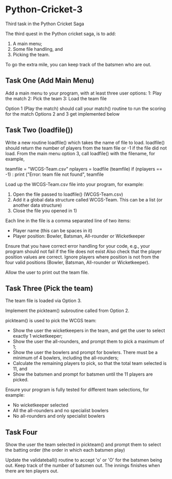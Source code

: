 # Python-Cricket-3
Third task in the Python Cricket Saga

The third quest in the Python cricket saga, is to add:
1) A main menu;
2) Some file handling, and
3) Picking the team.

To go the extra mile, you can keep track of the batsmen who are out.

Task One (Add Main Menu)
------------------------

Add a main menu to your program, with at least three user options:
1: Play the match
2: Pick the team
3: Load the team file

Option 1 (Play the match) should call your match() routine to run the scoring for the match
Options 2 and 3 get implemented below

Task Two (loadfile())
---------------------

Write a new routine loadfile() which takes the name of file to load.
loadfile() should return the number of players from the team file or -1 if the file did not load.
From the main menu option 3, call loadfile() with the filename, for example, 

teamfile = "WCGS-Team.csv"
nplayers = loadfile (teamfile)
if (nplayers == -1) :
  print ("Error: team file not found", teamfile
  
Load up the WCGS-Team.csv file into your program, for example:
1) Open the file passed to loadfile() (WCGS-Team.csv)
2) Add it a global data structure called WCGS-Team. This can be a list (or another data structure)
3) Close the file you opened in 1) 

Each line in the file is a comma separated line of two items:
- Player name (this can be spaces in it)
- Player position: Bowler, Batsman, All-rounder or Wicketkeeper

Ensure that you have correct error handling for your code, e.g., your program should not fail if the file does not exist
Also check that the player position values are correct. Ignore players where position is not from the four valid positions (Bowler, Batsman, All-rounder or Wicketkeeper).

Allow the user to print out the team file.

Task Three (Pick the team)
--------------------------

The team file is loaded via Option 3.

Implement the pickteam() subroutine called from Option 2.

pickteam() is used to pick the WCGS team:
- Show the user the wicketkeepers in the team, and get the user to select exactly 1 wicketkeeper;
- Show the user the all-rounders, and prompt them to pick a maximum of 1;
- Show the user the bowlers and prompt for bowlers. There must be a minimum of 4 bowlers, including the all-rounders;
- Calculate the remaining players to pick, so that the total team selected is 11, and
- Show the batsmen and prompt for batsmen until the 11 players are picked.

Ensure your program is fully tested for different team selections, for example:
- No wicketkeeper selected
- All the all-rounders and no specialist bowlers
- No all-rounders and only specialist bowlers


Task Four
---------

Show the user the team selected in pickteam() and prompt them to select the batting order (the order in which each batsmen play)

Update the validateball() routine to accept 'o' or 'O' for the batsmen being out.
Keep track of the number of batsmen out. The innings finishes when there are ten players out.



